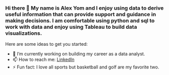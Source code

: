 ### Hi there 👋 My name is Alex Yom and I enjoy using data to derive useful information that can provide support and guidance in making decisions. I am comfortable using python and sql to work with data and enjoy using Tableau to build data visualizations.


Here are some ideas to get you started:

- 🔭 I’m currently working on building my career as a data analyst.
- 📫 How to reach me: [LinkedIn](https://www.linkedin.com/in/alex-yom-yom/)
- ⚡ Fun fact: I love all sports but basketball and golf are my favorite two.

